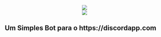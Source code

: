 <p align="center">
  <img src="https://i.imgur.com/pI0g7mg.png"><br>
  <img src="https://i.imgur.com/AxI9yNz.png"><br>
  <h2>Um Simples Bot para o https://discordapp.com<h2>
</p>
